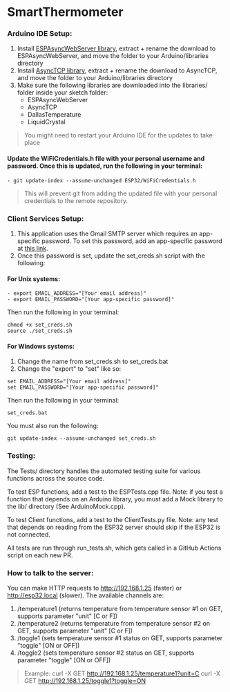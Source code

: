 # SmartThermometer

### Arduino IDE Setup:
1. Install [ESPAsyncWebServer library](https://github.com/me-no-dev/ESPAsyncWebServer/archive/master.zip), extract + rename the download to ESPAsyncWebServer, and move the folder to your Arduino/libraries directory
2. Install [AsyncTCP library](https://github.com/me-no-dev/AsyncTCP/archive/refs/heads/master.zip), extract + rename the download to AsyncTCP, and move the folder to your Arduino/libraries directory
3. Make sure the following libraries are downloaded into the libraries/ folder inside your sketch folder:
    - ESPAsyncWebServer
    - AsyncTCP
    - DallasTemperature
    - LiquidCrystal


> You might need to restart your Arduino IDE for the updates to take place

#### Update the WiFiCredentials.h file with your personal username and password. Once this is updated, run the following in your terminal:
    - git update-index --assume-unchanged ESP32/WiFiCredentials.h
      
> This will prevent git from adding the updated file with your personal credentials to the remote repository.

### Client Services Setup:
1. This application uses the Gmail SMTP server which requires an app-specific password. To set this password, add an app-specific password at [this link](https://myaccount.google.com/apppasswords).
2. Once this password is set, update the set_creds.sh script with the following:
   
#### For Unix systems:
    - export EMAIL_ADDRESS="[Your email address]"
    - export EMAIL_PASSWORD="[Your app-specific password]"
Then run the following in your terminal:
```
chmod +x set_creds.sh
source ./set_creds.sh
```


#### For Windows systems:
1. Change the name from set_creds.sh to set_creds.bat
2. Change the "export" to "set" like so:
```
set EMAIL_ADDRESS="[Your email address]"
set EMAIL_PASSWORD="[Your app-specific password]"
```
Then run the following in your terminal:
```
set_creds.bat
```

You must also run the following:
```
git update-index --assume-unchanged set_creds.sh
```


### Testing:
The Tests/ directory handles the automated testing suite for various functions across the source code. 

To test ESP functions, add a test to the ESPTests.cpp file. Note: if you test a function that depends on an Arduino library, you must add a Mock library to the lib/ directory (See ArduinoMock.cpp).

To test Client functions, add a test to the ClientTests.py file. Note: any test that depends on reading from the ESP32 server should skip if the ESP32 is not connected.

All tests are run through run_tests.sh, which gets called in a GitHub Actions script on each new PR.

### How to talk to the server:
You can make HTTP requests to http://192.168.1.25 (faster) or http://esp32.local (slower). The available channels are:
1. /temperature1 (returns temperature from temperature sensor #1 on GET, supports parameter "unit" [C or F])
2. /temperature2 (returns temperature from temperature sensor #2 on GET, supports parameter "unit" [C or F])
3. /toggle1 (sets temperature sensor #1 status on GET, supports parameter "toggle" [ON or OFF])
4. /toggle2 (sets temperature sensor #2 status on GET, supports parameter "toggle" [ON or OFF])

>Example:
> curl -X GET http://192.168.1.25/temperature1?unit=C
> curl -X GET http://192.168.1.25/toggle1?toggle=ON
